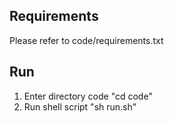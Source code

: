 
## Requirements
Please refer to code/requirements.txt

## Run 
1. Enter directory code "cd code"
2. Run shell script "sh run.sh"
